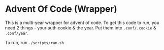 # Advent Of Code (Wrapper)

This is a multi-year wrapper for advent of code. To get this code to run, you need 2 things - your auth cookie & the year. Put them into `.conf/.cookie` & `.conf/year`.

To run, run `./scripts/run.sh`